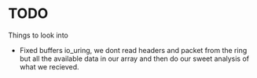 # TODO

Things to look into

- Fixed buffers io_uring, we dont read headers and packet from the ring but all the available data in our array and then do our sweet analysis of what we recieved.
